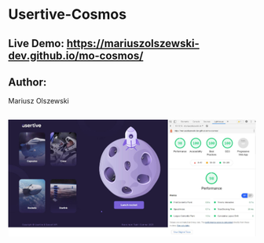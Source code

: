 # Usertive-Cosmos

## Live Demo: https://mariuszolszewski-dev.github.io/mo-cosmos/

## Author:
Mariusz Olszewski 

## 
![Google Lighthouse](./.github/images/Lighthouse.jpg)